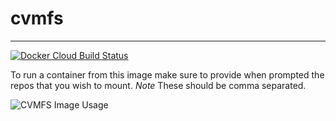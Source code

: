 # cvmfs
---

[![Docker Cloud Build Status](https://img.shields.io/docker/cloud/build/alexanderrichards/cvmfs?logo=docker)](https://hub.docker.com/r/alexanderrichards/cvmfs/builds)

To run a container from this image make sure to provide when prompted the repos that you wish to mount. *Note* These should be comma separated.

![CVMFS Image Usage](examples/image_usage.gif)
